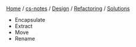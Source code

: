 [Home](https://mengxianbin.github.io) /
[cs-notes](https://mengxianbin.github.io/cs-notes/content) /
[Design](https://mengxianbin.github.io/cs-notes/content/Design) /
[Refactoring](https://mengxianbin.github.io/cs-notes/content/Design/Refactoring) /
[Solutions](https://mengxianbin.github.io/cs-notes/content/Design/Refactoring/Solutions)

* Encapsulate
* Extract
* Move
* Rename
